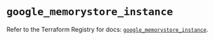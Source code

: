 # `google_memorystore_instance`

Refer to the Terraform Registry for docs: [`google_memorystore_instance`](https://registry.terraform.io/providers/hashicorp/google/6.36.0/docs/resources/memorystore_instance).
